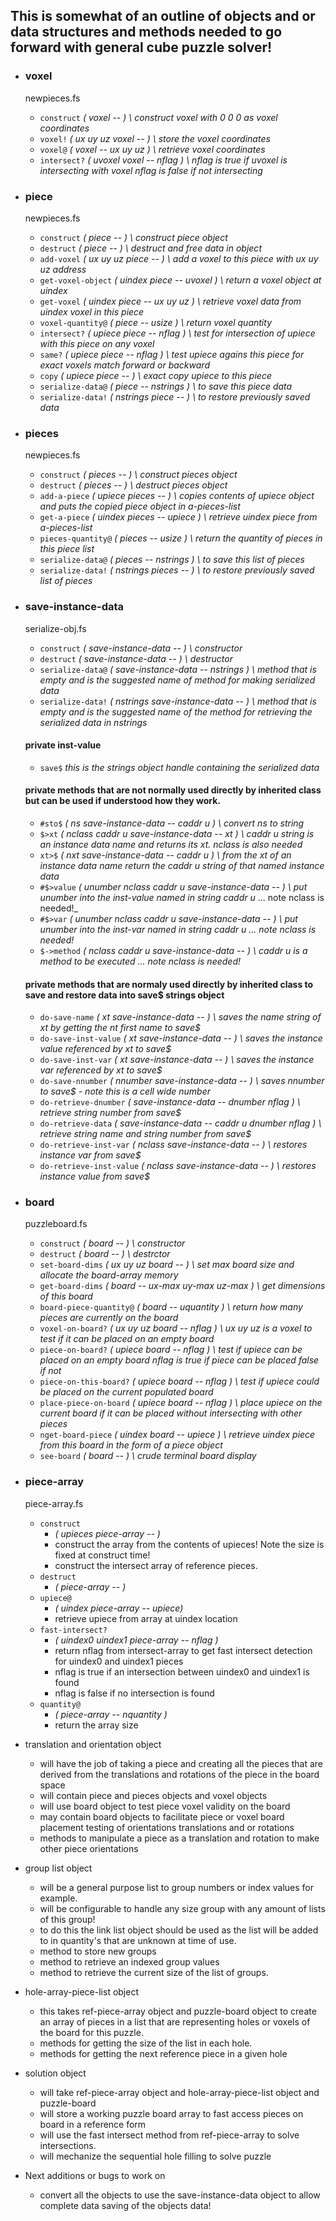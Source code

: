 ## This is somewhat of an outline of objects and or data structures and methods needed to go forward with general cube puzzle solver!

* ### voxel
  newpieces.fs
  * `construct`       _( voxel -- ) \ construct voxel with 0 0 0 as voxel coordinates_
  * `voxel!`          _( ux uy uz voxel -- ) \ store the voxel coordinates_
  * `voxel@`          _( voxel -- ux uy uz ) \ retrieve voxel coordinates_
  * `intersect?`      _( uvoxel voxel -- nflag ) \ nflag is true if uvoxel is intersecting with voxel nflag is false if not intersecting_


* ### piece
  newpieces.fs
  * `construct`         _( piece -- ) \ construct piece object_
  * `destruct`          _( piece -- ) \ destruct and free data in object_
  * `add-voxel`         _( ux uy uz piece -- ) \ add a voxel to this piece with ux uy uz address_
  * `get-voxel-object`  _( uindex piece -- uvoxel ) \ return a voxel object at uindex_
  * `get-voxel`         _( uindex piece -- ux uy uz ) \ retrieve voxel data from uindex voxel in this piece_
  * `voxel-quantity@`   _( piece -- usize ) \ return voxel quantity_
  * `intersect?`        _( upiece piece -- nflag ) \ test for intersection of upiece with this piece on any voxel_
  * `same?`             _( upiece piece -- nflag ) \ test upiece agains this piece for exact voxels match forward or backward_
  * `copy`              _( upiece piece -- ) \ exact copy upiece to this piece_
  * `serialize-data@`   _( piece -- nstrings ) \ to save this piece data_
  * `serialize-data!`   _( nstrings piece -- ) \ to restore previously saved data_

* ### pieces
  newpieces.fs
  * `construct`         _( pieces -- ) \ construct pieces object_
  * `destruct`          _( pieces -- ) \ destruct pieces object_
  * `add-a-piece`       _( upiece pieces -- ) \ copies contents of upiece object and puts the copied piece object in a-pieces-list_
  * `get-a-piece`       _( uindex pieces -- upiece ) \ retrieve uindex piece from a-pieces-list_
  * `pieces-quantity@`  _( pieces -- usize ) \ return the quantity of pieces in this piece list_
  * `serialize-data@`   _( pieces -- nstrings ) \ to save this list of pieces_
  * `serialize-data!`   _( nstrings pieces -- ) \ to restore previously saved list of pieces_


* ### save-instance-data
  serialize-obj.fs
  * `construct`         _( save-instance-data -- ) \ constructor_
  * `destruct`          _( save-instance-data -- ) \ destructor_
  * `serialize-data@`   _( save-instance-data -- nstrings ) \ method that is empty and is the suggested name of method for making serialized data_
  * `serialize-data!`   _( nstrings save-instance-data -- ) \ method that is empty and is the suggested name of the method for retrieving the serialized data in nstrings_
  #### private inst-value  
    * `save$`           _this is the strings object handle containing the serialized data_
  #### private methods that are not normally used directly by inherited class but can be used if understood how they work.
    * `#sto$`           _( ns save-instance-data -- caddr u ) \ convert ns to string_
    * `$>xt`            _( nclass caddr u save-instance-data -- xt ) \ caddr u string is an instance data name and returns its xt. nclass is also needed_
    * `xt>$`            _( nxt save-instance-data -- caddr u ) \ from the xt of an instance data name return the caddr u string of that named instance data_
    * `#$>value`        _( unumber nclass caddr u save-instance-data -- ) \ put unumber into the inst-value named in string caddr u_ ... note nclass is needed!_
    * `#$>var`          _( unumber nclass caddr u save-instance-data -- ) \ put unumber into the inst-var named in string caddr u ... note nclass is needed!_
    * `$->method`       _( nclass caddr u save-instance-data -- ) \ caddr u is a method to be executed ... note nclass is needed!_
  #### private methods that are normaly used directly by inherited class to save and restore data into save$ strings object
    * `do-save-name`            _( xt save-instance-data -- ) \ saves the name string of xt by getting the nt first name to save$_
    * `do-save-inst-value`      _( xt save-instance-data -- ) \ saves the instance value referenced by xt to save$_
    * `do-save-inst-var`        _( xt save-instance-data -- ) \ saves the instance var referenced by xt to save$_
    * `do-save-nnumber`         _( nnumber save-instance-data -- ) \ saves nnumber to save$ - note this is a cell wide number_
    * `do-retrieve-dnumber`     _( save-instance-data -- dnumber nflag ) \ retrieve string number from save$_
    * `do-retrieve-data`        _( save-instance-data -- caddr u dnumber nflag ) \ retrieve string name and string number from save$_
    * `do-retrieve-inst-var`    _( nclass save-instance-data -- ) \ restores instance var from save$_
    * `do-retrieve-inst-value`  _( nclass save-instance-data -- ) \ restores instance value from save$_


* ### board
  puzzleboard.fs
  * `construct`             _( board -- ) \ constructor_
  * `destruct`              _( board -- ) \ destrctor_
  * `set-board-dims`        _( ux uy uz board -- ) \ set max board size and allocate the board-array memory_
  * `get-board-dims`        _( board -- ux-max uy-max uz-max ) \ get dimensions of this board_
  * `board-piece-quantity@` _( board -- uquantity ) \ return how many pieces are currently on the board_
  * `voxel-on-board?`       _( ux uy uz board -- nflag ) \ ux uy uz is a voxel to test if it can be placed on an empty board_
  * `piece-on-board?`       _( upiece board -- nflag ) \ test if upiece can be placed on an empty board nflag is true if piece can be placed false if not_
  * `piece-on-this-board?`  _( upiece board -- nflag ) \ test if upiece could be placed on the current populated board_
  * `place-piece-on-board`  _( upiece board -- nflag ) \ place upiece on the current board if it can be placed without intersecting with other pieces_
  * `nget-board-piece`      _( uindex board -- upiece ) \ retrieve uindex piece from this board in the form of a piece object_
  * `see-board`             _( board -- ) \ crude terminal board display_

* ### piece-array
  piece-array.fs
  * `construct`
      - _( upieces piece-array -- )_
      - construct the array from the contents of upieces!  Note the size is fixed at construct time!
      - construct the intersect array of reference pieces.
  * `destruct`
      - _( piece-array -- )_
  * `upiece@`
      - _( uindex piece-array -- upiece)_
      - retrieve upiece from array at uindex location
  * `fast-intersect?`
      - _( uindex0 uindex1 piece-array -- nflag )_
      - return nflag from intersect-array to get fast intersect detection for uindex0 and uindex1 pieces
      - nflag is true if an intersection between uindex0 and uindex1 is found
      - nflag is false if no intersection is found
  * `quantity@`
      - _( piece-array -- nquantity )_
      - return the array size

* translation and orientation object
  * will have the job of taking a piece and creating all the pieces that are derived from the translations and rotations of the piece in the board space
  * will contain piece and pieces objects and voxel objects
  * will use board object to test piece voxel validity on the board
  * may contain board objects to facilitate piece or voxel board placement testing of orientations translations and or rotations
  * methods to manipulate a piece as a translation and rotation to make other piece orientations

* group list object
  * will be a general purpose list to group numbers or index values for example.
  * will be configurable to handle any size group with any amount of lists of this group!
  * to do this the link list object should be used as the list will be added to in quantity's that are unknown at time of use.
  * method to store new groups
  * method to retrieve an indexed group values
  * method to retrieve the current size of the list of groups.

* hole-array-piece-list object
  * this takes ref-piece-array object and puzzle-board object to create an array of pieces in a list that are representing holes or voxels of the board for this puzzle.
  * methods for getting the size of the list in each hole.
  * methods for getting the next reference piece in a given hole

* solution object
  * will take ref-piece-array object and hole-array-piece-list object and puzzle-board
  * will store a working puzzle board array to fast access pieces on board in a reference form
  * will use the fast intersect method from ref-piece-array to solve intersections.
  * will mechanize the sequential hole filling to solve puzzle

* Next additions or bugs to work on
  * convert all the objects to use the save-instance-data object to allow complete data saving of the objects data!
